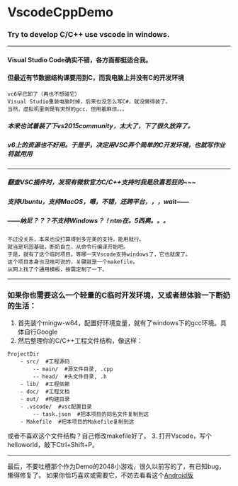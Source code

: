 # VscodeCppDemo
### Try to develop C/C++ use vscode in windows.
***
#### Visual Studio Code确实不错，各方面都挺适合我。
#### 但最近有节数据结构课要用到C，而我电脑上并没有C的开发环境
```
vc6早已卸了（再也不想碰它）
Visual Studio重装电脑时掉，后来也没怎么写C#，就没懒得装了。
当然，虚拟机里倒是有天然的gcc，但用着麻烦。。。
```
##### 本来也试着装了下vs2015community，太大了，下了很久放弃了。
##### v6上的资源也不好用。于是乎，决定用VSC弄个简单的C开发环境，也就写作业将就用用
***
##### 翻查VSC插件时，发现有微软官方C/C++支持时我是欣喜若狂的~~~
##### 支持Ubuntu，支持MacOS，嗯，不错，还跨平台，，，wait——
##### ——纳尼？？？不支持Windows？！ntm在。5西奥。。。
```
不过没关系，本来也没打算得到多完美的支持，能用就行。
就当是巩固基础，断奶自立，从命令行编译开始吧。
于是，就有了这个临时项目。等哪一天Vscode支持windows了，它也就废了。
这个项目本身也没啥可说的，关键就是一个makefile。
从网上找了个通用模板，按需定制了一下。
```
***
### 如果你也需要这么一个轻量的C临时开发环境，又或者想体验一下断奶的生活：
1. 首先装个mingw-w64，配置好环境变量，就有了windows下的gcc环境。具体自行Google
2. 然后整理你的C/C++工程文件结构，像这样：
```
ProjectDir
    - src/  #工程源码
        -- main/  #源文件目录, .cpp
        -- head/  #头文件目录, .h
    - lib/  #工程依赖
    - doc/  #工程文档
    - out/  #构建目录
    - .vscode/  #vsc配置目录
        -- task.json  #把本项目的同名文件复制到这
    - Makefile  #把本项目的Makefile复制到这
```
或者不喜欢这个文件结构？自己修改makefile好了。
3. 打开Vscode，写个helloworld，敲下Ctrl+Shift+P。
***
最后，不要吐槽那个作为Demo的2048小游戏，很久以前写的了，有已知bug，懒得修复了。
如果你恰巧喜欢或需要它，不妨去看看这个[Android版](https://github.com/zhengxiaoyao0716/Digimon2048)